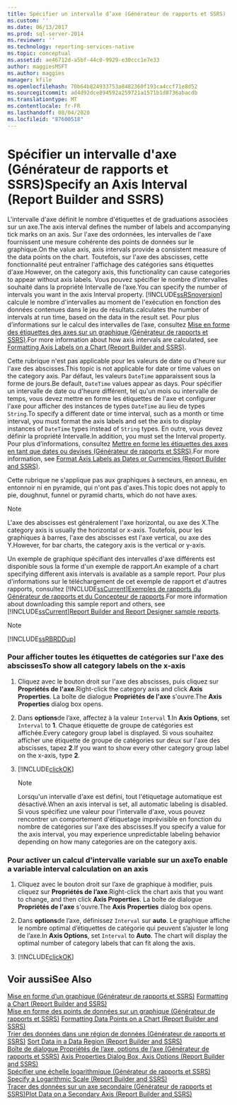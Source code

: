 ```yaml
---
title: Spécifier un intervalle d’axe (Générateur de rapports et SSRS) | Microsoft Docs
ms.custom: ''
ms.date: 06/13/2017
ms.prod: sql-server-2014
ms.reviewer: ''
ms.technology: reporting-services-native
ms.topic: conceptual
ms.assetid: ae46712d-a5bf-44c0-9929-e30ccc1e7e33
author: maggiesMSFT
ms.author: maggies
manager: kfile
ms.openlocfilehash: 70b64b824933753a8482360f193ca4ccf71e8d52
ms.sourcegitcommit: ad4d92dce894592a259721a1571b1d8736abacdb
ms.translationtype: MT
ms.contentlocale: fr-FR
ms.lasthandoff: 08/04/2020
ms.locfileid: "87600518"
---
```

# <a name="specify-an-axis-interval-report-builder-and-ssrs"></a><span data-ttu-id="702db-102">Spécifier un intervalle d'axe (Générateur de rapports et SSRS)</span><span class="sxs-lookup"><span data-stu-id="702db-102">Specify an Axis Interval (Report Builder and SSRS)</span></span>
  <span data-ttu-id="702db-103">L'intervalle d'axe définit le nombre d'étiquettes et de graduations associées sur un axe.</span><span class="sxs-lookup"><span data-stu-id="702db-103">The axis interval defines the number of labels and accompanying tick marks on an axis.</span></span> <span data-ttu-id="702db-104">Sur l'axe des ordonnées, les intervalles de l'axe fournissent une mesure cohérente des points de données sur le graphique.</span><span class="sxs-lookup"><span data-stu-id="702db-104">On the value axis, axis intervals provide a consistent measure of the data points on the chart.</span></span> <span data-ttu-id="702db-105">Toutefois, sur l'axe des abscisses, cette fonctionnalité peut entraîner l'affichage des catégories sans étiquettes d'axe.</span><span class="sxs-lookup"><span data-stu-id="702db-105">However, on the category axis, this functionality can cause categories to appear without axis labels.</span></span> <span data-ttu-id="702db-106">Vous pouvez spécifier le nombre d’intervalles souhaité dans la propriété Intervalle de l’axe.</span><span class="sxs-lookup"><span data-stu-id="702db-106">You can specify the number of intervals you want in the axis Interval property.</span></span> [!INCLUDE[ssRSnoversion](../../includes/ssrsnoversion-md.md)] <span data-ttu-id="702db-107">calcule le nombre d'intervalles au moment de l'exécution en fonction des données contenues dans le jeu de résultats.</span><span class="sxs-lookup"><span data-stu-id="702db-107">calculates the number of intervals at run time, based on the data in the result set.</span></span> <span data-ttu-id="702db-108">Pour plus d’informations sur le calcul des intervalles de l’axe, consultez [Mise en forme des étiquettes des axes sur un graphique &#40;Générateur de rapports et SSRS&#41;](formatting-axis-labels-on-a-chart-report-builder-and-ssrs.md).</span><span class="sxs-lookup"><span data-stu-id="702db-108">For more information about how axis intervals are calculated, see [Formatting Axis Labels on a Chart &#40;Report Builder and SSRS&#41;](formatting-axis-labels-on-a-chart-report-builder-and-ssrs.md).</span></span>  
  
 <span data-ttu-id="702db-109">Cette rubrique n'est pas applicable pour les valeurs de date ou d'heure sur l'axe des abscisses.</span><span class="sxs-lookup"><span data-stu-id="702db-109">This topic is not applicable for date or time values on the category axis.</span></span> <span data-ttu-id="702db-110">Par défaut, les valeurs `DateTime` apparaissent sous la forme de jours.</span><span class="sxs-lookup"><span data-stu-id="702db-110">Be default, `DateTime` values appear as days.</span></span> <span data-ttu-id="702db-111">Pour spécifier un intervalle de date ou d'heure différent, tel qu'un mois ou intervalle de temps, vous devez mettre en forme les étiquettes de l'axe et configurer l'axe pour afficher des instances de types `DateTime` au lieu de types `String`.</span><span class="sxs-lookup"><span data-stu-id="702db-111">To specify a different date or time interval, such as a month or time interval, you must format the axis labels and set the axis to display instances of `DateTime` types instead of `String` types.</span></span> <span data-ttu-id="702db-112">En outre, vous devez définir la propriété Intervalle.</span><span class="sxs-lookup"><span data-stu-id="702db-112">In addition, you must set the Interval property.</span></span> <span data-ttu-id="702db-113">Pour plus d’informations, consultez [Mettre en forme les étiquettes des axes en tant que dates ou devises &#40;Générateur de rapports et SSRS&#41;](format-axis-labels-as-dates-or-currencies-report-builder-and-ssrs.md).</span><span class="sxs-lookup"><span data-stu-id="702db-113">For more information, see [Format Axis Labels as Dates or Currencies &#40;Report Builder and SSRS&#41;](format-axis-labels-as-dates-or-currencies-report-builder-and-ssrs.md).</span></span>  
  
 <span data-ttu-id="702db-114">Cette rubrique ne s'applique pas aux graphiques à secteurs, en anneau, en entonnoir ni en pyramide, qui n'ont pas d'axes.</span><span class="sxs-lookup"><span data-stu-id="702db-114">This topic does not apply to pie, doughnut, funnel or pyramid charts, which do not have axes.</span></span>  
  
> [!NOTE]  
>  <span data-ttu-id="702db-115">L'axe des abscisses est généralement l'axe horizontal, ou axe des X.</span><span class="sxs-lookup"><span data-stu-id="702db-115">The category axis is usually the horizontal or x-axis.</span></span> <span data-ttu-id="702db-116">Toutefois, pour les graphiques à barres, l'axe des abscisses est l'axe vertical, ou axe des Y.</span><span class="sxs-lookup"><span data-stu-id="702db-116">However, for bar charts, the category axis is the vertical or y-axis.</span></span>  
  
 <span data-ttu-id="702db-117">Un exemple de graphique spécifiant des intervalles d'axe différents est disponible sous la forme d'un exemple de rapport.</span><span class="sxs-lookup"><span data-stu-id="702db-117">An example of a chart specifying different axis intervals is available as a sample report.</span></span> <span data-ttu-id="702db-118">Pour plus d'informations sur le téléchargement de cet exemple de rapport et d'autres rapports, consultez [!INCLUDE[ssCurrent](../../includes/sscurrent-md.md)][Exemples de rapports du Générateur de rapports et du Concepteur de rapports](https://go.microsoft.com/fwlink/?LinkId=198283).</span><span class="sxs-lookup"><span data-stu-id="702db-118">For more information about downloading this sample report and others, see [!INCLUDE[ssCurrent](../../includes/sscurrent-md.md)][Report Builder and Report Designer sample reports](https://go.microsoft.com/fwlink/?LinkId=198283).</span></span>  
  
> [!NOTE]  
>  [!INCLUDE[ssRBRDDup](../../includes/ssrbrddup-md.md)]  
  
### <a name="to-show-all-category-labels-on-the-x-axis"></a><span data-ttu-id="702db-119">Pour afficher toutes les étiquettes de catégories sur l'axe des abscisses</span><span class="sxs-lookup"><span data-stu-id="702db-119">To show all category labels on the x-axis</span></span>  
  
1.  <span data-ttu-id="702db-120">Cliquez avec le bouton droit sur l'axe des abscisses, puis cliquez sur **Propriétés de l'axe**.</span><span class="sxs-lookup"><span data-stu-id="702db-120">Right-click the category axis and click **Axis Properties**.</span></span> <span data-ttu-id="702db-121">La boîte de dialogue **Propriétés de l'axe** s'ouvre.</span><span class="sxs-lookup"><span data-stu-id="702db-121">The **Axis Properties** dialog box opens.</span></span>  
  
2.  <span data-ttu-id="702db-122">Dans **options**de l’axe, affectez à la valeur `Interval` **1**.</span><span class="sxs-lookup"><span data-stu-id="702db-122">In **Axis Options**, set `Interval` to **1**.</span></span> <span data-ttu-id="702db-123">Chaque étiquette de groupe de catégories est affichée.</span><span class="sxs-lookup"><span data-stu-id="702db-123">Every category group label is displayed.</span></span> <span data-ttu-id="702db-124">Si vous souhaitez afficher une étiquette de groupe de catégories sur deux sur l'axe des abscisses, tapez **2**.</span><span class="sxs-lookup"><span data-stu-id="702db-124">If you want to show every other category group label on the x-axis, type **2**.</span></span>  
  
3.  [!INCLUDE[clickOK](../../includes/clickok-md.md)]  
  
    > [!NOTE]  
    >  <span data-ttu-id="702db-125">Lorsqu'un intervalle d'axe est défini, tout l'étiquetage automatique est désactivé.</span><span class="sxs-lookup"><span data-stu-id="702db-125">When an axis interval is set, all automatic labeling is disabled.</span></span> <span data-ttu-id="702db-126">Si vous spécifiez une valeur pour l'intervalle d'axe, vous pouvez rencontrer un comportement d'étiquetage imprévisible en fonction du nombre de catégories sur l'axe des abscisses.</span><span class="sxs-lookup"><span data-stu-id="702db-126">If you specify a value for the axis interval, you may experience unpredictable labeling behavior depending on how many categories are on the category axis.</span></span>  
  
### <a name="to-enable-a-variable-interval-calculation-on-an-axis"></a><span data-ttu-id="702db-127">Pour activer un calcul d'intervalle variable sur un axe</span><span class="sxs-lookup"><span data-stu-id="702db-127">To enable a variable interval calculation on an axis</span></span>  
  
1.  <span data-ttu-id="702db-128">Cliquez avec le bouton droit sur l’axe de graphique à modifier, puis cliquez sur **Propriétés de l’axe**.</span><span class="sxs-lookup"><span data-stu-id="702db-128">Right-click the chart axis that you want to change, and then click **Axis Properties**.</span></span> <span data-ttu-id="702db-129">La boîte de dialogue **Propriétés de l'axe** s'ouvre.</span><span class="sxs-lookup"><span data-stu-id="702db-129">The **Axis Properties** dialog box opens.</span></span>  
  
2.  <span data-ttu-id="702db-130">Dans **options**de l’axe, définissez `Interval` sur **auto**. Le graphique affiche le nombre optimal d’étiquettes de catégorie qui peuvent s’ajuster le long de l’axe.</span><span class="sxs-lookup"><span data-stu-id="702db-130">In **Axis Options**, set `Interval` to **Auto**. The chart will display the optimal number of category labels that can fit along the axis.</span></span>  
  
3.  [!INCLUDE[clickOK](../../includes/clickok-md.md)]  
  
## <a name="see-also"></a><span data-ttu-id="702db-131">Voir aussi</span><span class="sxs-lookup"><span data-stu-id="702db-131">See Also</span></span>  
 <span data-ttu-id="702db-132">[Mise en forme d’un graphique &#40;Générateur de rapports et SSRS&#41;](formatting-a-chart-report-builder-and-ssrs.md) </span><span class="sxs-lookup"><span data-stu-id="702db-132">[Formatting a Chart &#40;Report Builder and SSRS&#41;](formatting-a-chart-report-builder-and-ssrs.md) </span></span>  
 <span data-ttu-id="702db-133">[Mise en forme des points de données sur un graphique &#40;Générateur de rapports et SSRS&#41;](formatting-data-points-on-a-chart-report-builder-and-ssrs.md) </span><span class="sxs-lookup"><span data-stu-id="702db-133">[Formatting Data Points on a Chart &#40;Report Builder and SSRS&#41;](formatting-data-points-on-a-chart-report-builder-and-ssrs.md) </span></span>  
 <span data-ttu-id="702db-134">[Trier des données dans une région de données &#40;Générateur de rapports et SSRS&#41;](sort-data-in-a-data-region-report-builder-and-ssrs.md) </span><span class="sxs-lookup"><span data-stu-id="702db-134">[Sort Data in a Data Region &#40;Report Builder and SSRS&#41;](sort-data-in-a-data-region-report-builder-and-ssrs.md) </span></span>  
 <span data-ttu-id="702db-135">[Boîte de dialogue Propriétés de l’axe, options de l’axe &#40;Générateur de rapports et SSRS&#41;](../axis-properties-dialog-box-axis-options-report-builder-and-ssrs.md) </span><span class="sxs-lookup"><span data-stu-id="702db-135">[Axis Properties Dialog Box, Axis Options &#40;Report Builder and SSRS&#41;](../axis-properties-dialog-box-axis-options-report-builder-and-ssrs.md) </span></span>  
 <span data-ttu-id="702db-136">[Spécifier une échelle logarithmique &#40;Générateur de rapports et SSRS&#41;](specify-a-logarithmic-scale-report-builder-and-ssrs.md) </span><span class="sxs-lookup"><span data-stu-id="702db-136">[Specify a Logarithmic Scale &#40;Report Builder and SSRS&#41;](specify-a-logarithmic-scale-report-builder-and-ssrs.md) </span></span>  
 [<span data-ttu-id="702db-137">Tracer des données sur un axe secondaire &#40;Générateur de rapports et SSRS&#41;</span><span class="sxs-lookup"><span data-stu-id="702db-137">Plot Data on a Secondary Axis &#40;Report Builder and SSRS&#41;</span></span>](plot-data-on-a-secondary-axis-report-builder-and-ssrs.md)  
  
  
